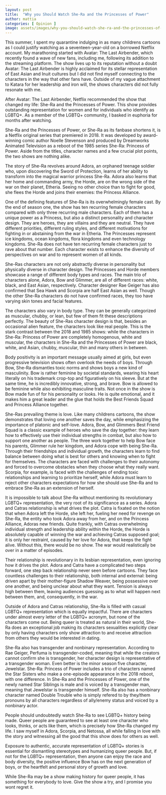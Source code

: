 ```yaml
---
layout: post
title:  "Why you Should Watch She-Ra and the Princesses of Power"
author: mattia
categories: [ Opinion ]
image: assets/images/why-you-should-watch-she-ra-and-the-princesses-of-power.jpg
---
```


This summer, I spent my quarantine indulging in as many childrens cartoons as I could justify watching as a seventeen-year-old on a borrowed Netflix account. My marathoning started with Avatar: The Last Airbender, which recently found a wave of new fans, including me, following its addition to the streaming platform. The show lives up to its reputation without a doubt  Avatar: The Last Airbender is highly acclaimed for its stellar representation of East Asian and Inuit cultures  but I did not find myself connecting to the characters in the way that other fans have. Outside of my vague attachment to Katara for her leadership and iron will, the shows characters did not fully resonate with me. 

After Avatar: The Last Airbender, Netflix recommended the show that changed my life: She-Ra and the Princesses of Power. This show provides outstanding representation for women and for individuals who identify as LGBTQ+. As a member of the LGBTQ+ community, I basked in euphoria for months after watching.

She-Ra and the Princesses of Power, or She-Ra as its fanbase shortens it, is a Netflix original series that premiered in 2018. It was developed by award-winning comic author Noelle Stevenson and produced by Dreamworks Animated Television as a reboot of the 1985 series She-Ra: Princess of Power. Aside from the titles, character names and a few crucial plot points, the two shows are nothing alike. 

The story of She-Ra revolves around Adora, an orphaned teenage soldier who, upon discovering the Sword of Protection, learns of her ability to transform into the magical warrior princess She-Ra. Adora also learns that her home and commanding army, the Horde, are on the wrong side of the war on their planet, Etheria. Seeing no other choice than to fight for good, she flees the Horde and joins their enemies: the Princess Alliance. 

One of the defining features of She-Ra is its overwhelmingly female cast. By the end of season one, the show has ten recurring female characters compared with only three recurring male characters. Each of them has a unique power as a Princess, but also a distinct personality and character design. They are heroes, they are villains and they are neutral. They have different priorities, different ruling styles, and different motivations for fighting in or abstaining from the war in Etheria. The Princesses represent ice kingdoms, ocean kingdoms, flora kingdoms and even technology kingdoms. She-Ra does not have ten recurring female characters just to rave about that number. Each character exists to enhance the diversity of perspectives on war and to represent women of all kinds. 

She-Ras characters are not only abstractly diverse in personality but physically diverse in character design. The Princesses and Horde members showcase a range of different body types and races. The main trio of characters alone, Adora, Bow and Glimmer, are all of different races: white, black, and East Asian, respectively. Character designer Rae Geiger has also confirmed that Sea Hawk and Scorpia are half East Asian as well. Though the other She-Ra characters do not have confirmed races, they too have varying skin tones and facial features.

The characters also vary in body type. They can be generally categorized as muscular, chubby, or lean, but few of them fit these descriptions perfectly. The beauty of She-Ras character design is that, besides an occasional alien feature, the characters look like real people. This is the stark contrast between the 2018 and 1985 shows: while the characters in She-Ra: Princess of Power are completely homogenous, white and muscular, the characters in She-Ra and the Princesses of Power are black, white, and Asian, chubby, muscular, thin and many others in between. 

Body positivity is an important message usually aimed at girls, but even progressive television shows often overlook the needs of boys. Through Bow, She-Ra dismantles toxic norms and shows boys a new kind of masculinity. Bow is rather feminine by societal standards, wearing his heart literally on his trademark crop-top and figuratively on his sleeve. But at the same time, he is incredibly innovative, strong, and brave. Bow is allowed to be feminine while also exhibiting masculine traits. Not once in the show is Bow made fun of for his personality or looks. He is quite emotional, and it makes him a great leader and the glue that holds the Best Friends Squad and Princess Alliance together. 

She-Ras prevailing theme is love. Like many childrens cartoons, the show demonstrates that loving one another saves the day, while emphasizing the importance of platonic and self-love. Adora, Bow, and Glimmers Best Friend Squad is a classic example of heroes who save the day together: they learn how to effectively use their individual strengths in combat, but also how to support one another as people. The three work together to help Bow face his parents, Glimmer rule her kingdom, and Adora cope with being She-Ra. Through their friendships and individual growth, the characters learn to find balance between doing what is best for others and knowing when to fight for themselves. The characters are faced with challenges to their autonomy and forced to overcome obstacles when they choose what they really want. Scorpia, for example, is faced with the challenges of ending toxic relationships and learning to prioritize herself, while Adora must learn to reject other characters expectations for how she should use She-Ra and to embrace She-Ra as an extension of herself. 

It is impossible to talk about She-Ra without mentioning its revolutionary LGBTQ+ representation, the very root of its significance as a series. Adora and Catras relationship is what drives the plot. Catra is fixated on the notion that when Adora left the Horde, she left her, fueling her need for revenge on She-Ra, the entity who took Adora away from her, and on the Princess Alliance, Adoras new friends. Quite frankly, with Catras overwhelming individual strength and leadership ability within the Horde, the Horde is absolutely capable of winning the war and achieving Catras supposed goal; it is only her restraint, caused by her love for Adora, that keeps the fight alive. Without this, there would be no show. The war would realistically be over in a matter of episodes. 

Their relationship is revolutionary in its lesbian representation, even ignoring how it drives the plot. Adora and Catra have a complicated two steps forward, one step back relationship never seen before cartoons. They face countless challenges to their relationship, both internal and external: being driven apart by their mother-figure Shadow Weaver, being possessive over one another, and being unclear about what they want. Tension is always high between them, leaving audiences guessing as to what will happen next between them, and, consequently, in the war. 

Outside of Adora and Catras relationship, She-Ra is filled with casual LGBTQ+ representation which is equally impactful. There are characters under almost every letter of the LGBTQ+ acronym, but none of the characters come out. Being queer is treated as natural in their world, She-Ra does an exceptional job making its characters sexualities explicitly clear by only having characters only show attraction to and receive attraction from others they would be interested in dating.

She-Ra also has transgender and nonbinary representation. According to Rae Geiger, Perfuma is transgender-coded, meaning that while the creators cannot confirm she is transgender, her character design is representative of a transgender woman. Even better is the minor season five character, Jewelstar. She-Ra: Princess of Power includes a trio of characters named the Star Sisters who make a one-episode appearance in the 2018 reboot, with one difference. In She-Ra and the Princesses of Power, one of the newly named Star Siblings is male and is voiced by a transgender man, meaning that Jewelstar is transgender himself. She-Ra also has a nonbinary character named Double Trouble who is simply refered to by they/them pronouns by all characters regardless of ally/enemy status and voiced by a nonbinary actor. 

People should undoubtedly watch She-Ra to see LGBTQ+ history being made. Queer people are guaranteed to see at least one character who looks, thinks, or acts like them, which is precisely how She-Ra changed my life. I saw myself in Adora, Scorpia, and Netossa, all while falling in love with the story and witnessing all the good that this show does for others as well.

Exposure to authentic, accurate representation of LGBTQ+ stories is essential for dismantling stereotypes and humanizing queer people. But, if not for the LGBTQ+ representation, then anyone can enjoy the race and body diversity, the positive influence Bow has on the next generation of boys, or the heartfelt and personal story of growth and love. 

While She-Ra may be a show making history for queer people, it has something for everybody to love. Give the show a try, and I promise you wont regret it. 

 


